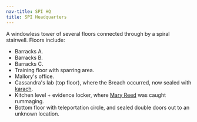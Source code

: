 ```yaml
---
nav-title: SPI HQ
title: SPI Headquarters
---
```


A windowless tower of several floors connected through by a spiral stairwell. Floors include:

* Barracks A.
* Barracks B.
* Barracks C.
* Training floor with sparring area.
* Mallory's office.
* Cassandra's lab (top floor), where the Breach occurred, now sealed with [karach](../relics/karach).
* Kitchen level + evidence locker, where [Mary Reed](../dossiers/mary-reed) was caught rummaging.
* Bottom floor with teleportation circle, and sealed double doors out to an unknown location.
